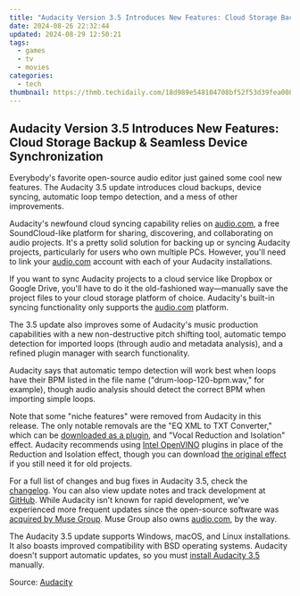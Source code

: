```yaml
---
title: "Audacity Version 3.5 Introduces New Features: Cloud Storage Backup & Seamless Device Synchronization"
date: 2024-08-26 22:32:44
updated: 2024-08-29 12:50:21
tags:
  - games
  - tv
  - movies
categories:
  - tech
thumbnail: https://thmb.techidaily.com/18d989e548104708bf52f53d39fea00818139641241145ab7026454dd288c9b9.jpg
---
```


## Audacity Version 3.5 Introduces New Features: Cloud Storage Backup & Seamless Device Synchronization

Everybody's favorite open-source audio editor just gained some cool new features. The Audacity 3.5 update introduces cloud backups, device syncing, automatic loop tempo detection, and a mess of other improvements.

 Audacity's newfound cloud syncing capability relies on [audio.com](https://audio.com/), a free SoundCloud-like platform for sharing, discovering, and collaborating on audio projects. It's a pretty solid solution for backing up or syncing Audacity projects, particularly for users who own multiple PCs. However, you'll need to link your [audio.com](https://audio.com/) account with each of your Audacity installations.

 If you want to sync Audacity projects to a cloud service like Dropbox or Google Drive, you'll have to do it the old-fashioned way—manually save the project files to your cloud storage platform of choice. Audacity's built-in syncing functionality only supports the [audio.com](https://audio.com/) platform.

 The 3.5 update also improves some of Audacity's music production capabilities with a new non-destructive pitch shifting tool, automatic tempo detection for imported loops (through audio and metadata analysis), and a refined plugin manager with search functionality.

 Audacity says that automatic tempo detection will work best when loops have their BPM listed in the file name ("drum-loop-120-bpm.wav," for example), though audio analysis should detect the correct BPM when importing simple loops.

 Note that some "niche features" were removed from Audacity in this release. The only notable removals are the "EQ XML to TXT Converter," which can be [downloaded as a plugin](https://plugins.audacityteam.org/additional-resources/eq-curves/eq-xml-to-txt-converter), and "Vocal Reduction and Isolation" effect. Audacity recommends using [Intel OpenVINO](https://www.audacityteam.org/blog/openvino-ai-effects/) plugins in place of the Reduction and Isolation effect, though you can download [the original effect](https://plugins.audacityteam.org/nyquist-plugins/effect-plugins/filters-and-eq#vocal-reduction-and-isolation) if you still need it for old projects.

 For a full list of changes and bug fixes in Audacity 3.5, check the [changelog](https://support.audacityteam.org/additional-resources/changelog/audacity-3.5). You can also view update notes and track development at [GitHub](https://github.com/audacity/audacity/releases/tag/Audacity-3.5.0). While Audacity isn't known for rapid development, we've experienced more frequent updates since the open-source software was [acquired by Muse Group](https://facebook-video-share.techidaily.com/updated-digital-dynamo-dames-the-next-generation-of-youtubes-powerhouses-for-2024/). Muse Group also owns [audio.com](https://audio.com/), by the way.

 The Audacity 3.5 update supports Windows, macOS, and Linux installations. It also boasts improved compatibility with BSD operating systems. Audacity doesn't support automatic updates, so you must [install Audacity 3.5](https://www.audacityteam.org/download/) manually.

 Source: [Audacity](https://www.audacityteam.org/blog/audacity-3-5/)

<ins class="adsbygoogle"
     style="display:block"
     data-ad-format="autorelaxed"
     data-ad-client="ca-pub-7571918770474297"
     data-ad-slot="1223367746"></ins>



<ins class="adsbygoogle"
     style="display:block"
     data-ad-client="ca-pub-7571918770474297"
     data-ad-slot="8358498916"
     data-ad-format="auto"
     data-full-width-responsive="true"></ins>
